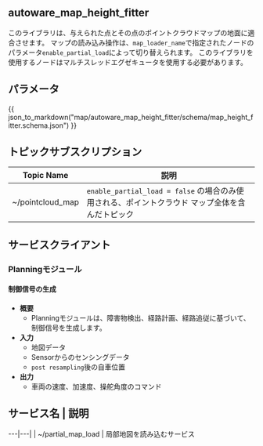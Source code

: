 ## autoware_map_height_fitter

このライブラリは、与えられた点とその点のポイントクラウドマップの地面に適合させます。
マップの読み込み操作は、`map_loader_name`で指定されたノードのパラメータ`enable_partial_load`によって切り替えられます。
このライブラリを使用するノードはマルチスレッドエグゼキュータを使用する必要があります。

## パラメータ

{{ json_to_markdown("map/autoware_map_height_fitter/schema/map_height_fitter.schema.json") }}

## トピックサブスクリプション

| Topic Name       | 説明                                                                                            |
| ---------------- | ----------------------------------------------------------------------------------------------- |
| ~/pointcloud_map | `enable_partial_load = false` の場合のみ使用される、ポイントクラウド マップ全体を含んだトピック |

## サービスクライアント

### Planningモジュール

#### 制御信号の生成

- **概要**
  - Planningモジュールは、障害物検出、経路計画、経路追従に基づいて、制御信号を生成します。
- **入力**
  - 地図データ
  - Sensorからのセンシングデータ
  - `post resampling`後の自車位置
- **出力**
  - 車両の速度、加速度、操舵角度のコマンド

## サービス名 | 説明

---|---|
| ~/partial_map_load | 局部地図を読み込むサービス
